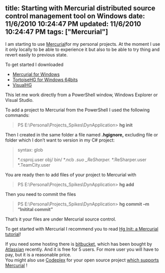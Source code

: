 title: Starting with Mercurial distributed source control management tool on Windows
date: 11/6/2010 10:24:47 PM
updated: 11/6/2010 10:24:47 PM
tags: ["Mercurial"]
---
I am starting to use [Mercurial](http://mercurial.selenic.com/)for my personal projects. At the moment I use it only locally to be able to experience it but also to be able to try thing and revert easily to previous state.

To get started I downloaded

*   [Mercurial for Windows](http://mercurial.selenic.com/downloads/)
*   [TortoiseHG for Windows 64bits](http://mercurial.selenic.com/downloads/)
*   [VisualHG](http://visualhg.codeplex.com/)  

This let me work directly from a PowerShell window, Windows Explorer or Visual Studio. 

To add a project to Mercurial from the PowerShell I used the following commands:

> PS E:\Personal\Projects\_Spikes\DynApplication> **hg init**

Then I created in the same folder a file named **.hgignore,** excluding file or folder which I don’t want to version in my C# project:

> syntax: glob
> 
> *.csproj.user
> obj/
> bin/
> *.ncb
> *.suo
> _ReSharper.*
> *.ReSharper.user
> *.TeamCity.user

You are ready then to add files of your project to Mercurial with

> PS E:\Personal\Projects\_Spikes\DynApplication> **hg add**

Then you need to commit the files

> PS E:\Personal\Projects\_Spikes\DynApplication> **hg commit –m “Initital commit”**

That’s it your files are under Mercurial source control.

To get started with Mercurial I recommend you to read [Hg Init: a Mercurial tutorial](http://hginit.com/index.html)!

If you need some hosting there is [bitbucket](http://bitbucket.org/), which has been bought by [Atlassian](http://www.atlassian.com/) recently. And it is free for 5 users. For more user you will have to pay, but it is a reasonable price.      
You might also use [Codeplex](http://www.codeplex.com/) for your open source project [which supports Mercurial](http://codeplex.codeplex.com/wikipage?title=Source%20Control&referringTitle=Documentation) !
